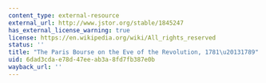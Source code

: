 ```yaml
---
content_type: external-resource
external_url: http://www.jstor.org/stable/1845247
has_external_license_warning: true
license: https://en.wikipedia.org/wiki/All_rights_reserved
status: ''
title: "The Paris Bourse on the Eve of the Revolution, 1781\u20131789"
uid: 6dad3cda-e78d-47ee-ab3a-8fd7fb387e0b
wayback_url: ''
---
```

